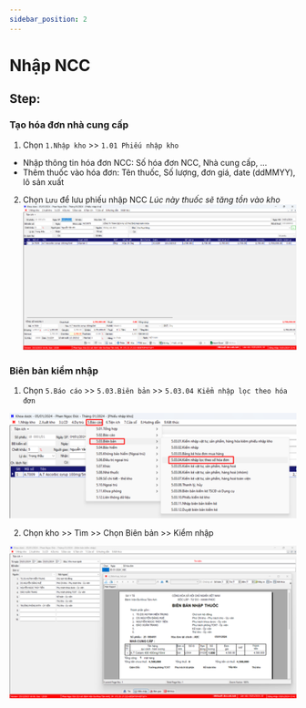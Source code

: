 ```yaml
---
sidebar_position: 2
---
```


# Nhập NCC

## Step:
### Tạo hóa đơn nhà cung cấp
 1. Chọn `1.Nhập kho` >> `1.01 Phiếu nhập kho`

- Nhập thông tin hóa đơn NCC: Số hóa đơn NCC, Nhà cung cấp, ...
- Thêm thuốc vào hóa đơn: Tên thuốc, Số lượng, đơn giá, date (ddMMYY), lô sản xuất
2. Chọn `Lưu` để lưu phiếu nhập NCC
*Lúc này thuốc sẽ tăng tồn vào kho*
![ncc](img/ncc.png)
 
### Biên bản kiểm nhập
1. Chọn `5.Báo cáo` >> `5.03.Biên bản` >> `5.03.04 Kiểm nhập lọc theo hóa đơn`

![Menu BBKN](img/menu-bbkn.png)

2. Chọn kho >> Tìm >> Chọn Biên bản >> Kiểm nhập

![Biên bản kiểm nhập](img/bbnt.png)